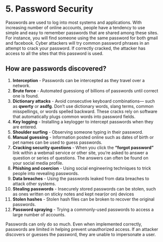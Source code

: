 # 5. Password Security 

Passwords are used to log into most systems and applications. With increasing number of online accounts, people have a tendency to use simple and easy to remember passwords that are shared among these sites. For instance, you will find someone using the same password for both gmail and facebook. 
Cyber attackers will try common password phrases in an attempt to crack your password. If correctly cracked, the attacker has access to all the sites that this password is used.

## How are passwords discovered?

1. __Interception__ - Passwords can be intercepted as they travel over a network.
1. __Brute force__ - Automated guessiong of billions of passwords until correct one is found. 
1. __Dictionary attacks__ - Avoid consecutive keyboard combinations— such as __qwerty__ or __asdfg__. Don’t use dictionary words, slang terms, common misspellings, or words spelled backward. These cracks rely on software that automatically plugs common words into password fields. 
1. __Key logging__ - Installing a keylogger to intercept passwords when they are entered.  
1. __Shoulder surfing__ - Observing someone typing in their password. 
1. __Manual guessing__ - Information posted online such as dates of birth or pet names can be used to guess passwords.
1. __Cracking security questions__ - When you click the __“forgot password”__ link within a webmail service or other site, you’re asked to answer a question or series of questions. The answers can often be found on your social media profile.
1. __Phishing and coercion__ - Using social engineering techniques to trick people into revealing passwords.  
1. __Data breaches__ - Using the passwords leaked from data breaches to attack other systems. 
1. __Stealing passwords__ - Insecurely stored passwords can be stolen, such as ones written on sticky notes and kept near(or on) devices
1. __Stolen hashes__ - Stolen hash files can be broken to recover the original passwords. 
1. __Password spraying__ - Trying a commonly-used passwords to access a large number of accounts. 

Passwords can only do so much. Even when implemented correctly, passwords are limited in helping prevent unauthorized access.
If an attacker discovers or guesses the password, they are unable to impersonate a user. 




